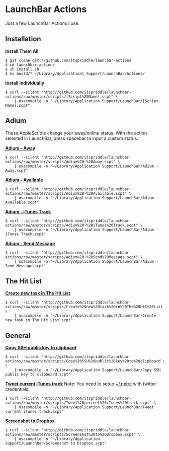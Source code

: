 LaunchBar Actions
=================
Just a few LaunchBar Actions I use.

Installation
------------
**Install Them All**

    $ git clone git://github.com/itspriddle/launcbar-actions
    $ cd launchbar-actions
    $ sh install.sh
    $ mv build/* ~/Library/Application\ Support/LaunchBar/Actions/

**Install Individually**

    $ curl --silent "http://github.com/itspriddle/launchbar-actions/raw/master/scripts/[Script%20Name].scpt" \
        | osacompile -o "~/Library/Application Support/LaunchBar/[Script Name].scpt"

Adium
-----
These AppleScripts change your away/online status. With the action selected in LaunchBar,
press spacebar to input a custom status.

**[Adium - Away](http://github.com/itspriddle/launchbar-actions/raw/master/scripts/Adium%20-%20Away.scpt)**

    $ curl --silent "http://github.com/itspriddle/launchbar-actions/raw/master/scripts/Adium%20-%20Away.scpt" \
        | osacompile -o "~/Library/Application Support/LaunchBar/Adium - Away.scpt"

**[Adium - Available](http://github.com/itspriddle/launchbar-actions/raw/master/scripts/Adium%20-%20Available.scpt)**

    $ curl --silent "http://github.com/itspriddle/launchbar-actions/raw/master/scripts/Adium%20-%20Available.scpt" \
        | osacompile -o "~/Library/Application Support/LaunchBar/Adium - Available.scpt"

**[Adium - iTunes Track](http://github.com/itspriddle/launchbar-actions/raw/master/scripts/Adium%20-%20iTunes%20Track.scpt)**

    $ curl --silent "http://github.com/itspriddle/launchbar-actions/raw/master/scripts/Adium%20-%20iTunes%20Track.scpt" \
        | osacompile -o "~/Library/Application Support/LaunchBar/Adium - iTunes Track.scpt"

**[Adium - Send Message](http://github.com/itspriddle/launchbar-actions/raw/master/scripts/Adium%20-%20Send%20Message.scpt)**

    $ curl --silent "http://github.com/itspriddle/launchbar-actions/raw/master/scripts/Adium%20-%20Send%20Message.scpt" \
        | osacompile -o "~/Library/Application Support/LaunchBar/Adium - Send Message.scpt"

The Hit List
------------
**[Create new task in The Hit List](http://github.com/itspriddle/launchbar-actions/raw/master/scripts/Create%20new%20task%20in%20The%20Hit%20List.scpt)**

    $ curl --silent "http://github.com/itspriddle/launchbar-actions/raw/master/scripts/Create%20new%20task%20in%20The%20Hit%20List.scpt" \
        | osacompile -o "~/Library/Application Support/LaunchBar/Create new task in The Hit List.scpt"

General
-------

**[Copy SSH public key to clipboard](http://github.com/itspriddle/launchbar-actions/raw/master/scripts/Copy%20SSH%20public%20key%20to%20clipboard.scpt)**

    $ curl --silent "http://github.com/itspriddle/launchbar-actions/raw/master/scripts/Copy%20SSH%20public%20key%20to%20clipboard.scpt" \
        | osacompile -o "~/Library/Application Support/LaunchBar/Copy SSH public key to clipboard.scpt"

**[Tweet current iTunes track](http://github.com/itspriddle/launchbar-actions/raw/master/scripts/Tweet%20current%20iTunes%20track.scpt)**
Note: You need to setup [~/.netrc](http://gist.github.com/raw/387548/ed8694aaf1034d8b2251a69273bdf7fe6a231329/netrc) with twitter credentials.

    $ curl --silent "http://github.com/itspriddle/launchbar-actions/raw/master/scripts/Tweet%20current%20iTunes%20track.scpt" \
        | osacompile -o "~/Library/Application Support/LaunchBar/Tweet current iTunes track.scpt"

**[Screenshot to Dropbox](http://github.com/itspriddle/launchbar-actions/raw/master/scripts/Screenshot%20to%20Dropbox.scpt)**

    $ curl --silent "http://github.com/itspriddle/launchbar-actions/raw/master/scripts/Screenshot%20to%20Dropbox.scpt" \
        | osacompile -o "~/Library/Application Support/LaunchBar/Screenshot to Dropbox.scpt"
